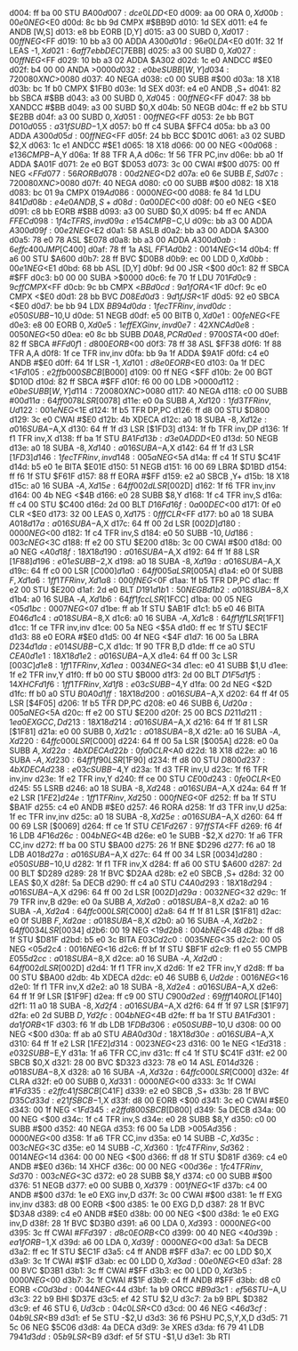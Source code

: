 d004: ff ba 00     STU    $BA00
d007: dc e0        LDD    <$E0
d009: aa 00        ORA    $0,X
d00b: 00 e0        NEG    <$E0
d00d: 8c bb 9d     CMPX   #$BB9D
d010: 1d           SEX
d011: e4 fe        ANDB   [W,S]
d013: e8 bb        EORB   [D,Y]
d015: a3 00        SUBD   $0,X
d017: 00 ff        NEG    <$FF
d019: 10 bb a3 00  ADDA   $A300
d01d: 96 e0        LDA    <$E0
d01f: 32 1f        LEAS   -$1,X
d021: 6a ff 7e bb  DEC    [$7EBB]
d025: a3 00        SUBD   $0,X
d027: 00 ff        NEG    <$FF
d029: 10 bb a3 02  ADDA   $A302
d02d: 1c e0        ANDCC  #$E0
d02f: b4 00 00     ANDA   >$0000
d032: e0 be        SUBB   [W,Y]
d034: 72 00 80     XNC    >$0080
d037: 40           NEGA
d038: c0 00        SUBB   #$00
d03a: 18           X18
d03b: bc 1f b0     CMPX   $1FB0
d03e: 1d           SEX
d03f: e4 e0        ANDB   ,S+
d041: 82 bb        SBCA   #$BB
d043: a3 00        SUBD   $0,X
d045: 00 ff        NEG    <$FF
d047: 38 bb        XANDCC #$BB
d049: a3 00        SUBD   $0,X
d04b: 50           NEGB
d04c: ff e2 bb     STU    $E2BB
d04f: a3 00        SUBD   $0,X
d051: 00 ff        NEG    <$FF
d053: 2e bb        BGT    $D010
d055: a3 1f        SUBD   -$1,X
d057: b0 ff c4     SUBA   $FFC4
d05a: bb a3 00     ADDA   $A300
d05d: 00 ff        NEG    <$FF
d05f: 24 bb        BCC    $D01C
d061: a3 02        SUBD   $2,X
d063: 1c e1        ANDCC  #$E1
d065: 18           X18
d066: 00 00        NEG    <$00
d068: e1 36        CMPB   -$A,Y
d06a: 1f 88        TFR    A,A
d06c: 1f 56        TFR    PC,inv
d06e: bb a0 1f     ADDA   $A01F
d071: 2e e0        BGT    $D053
d073: 3c 00        CWAI   #$00
d075: 00 ff        NEG    <$FF
d077: 56           RORB
d078: 00 d2        NEG    <$D2
d07a: e0 6e        SUBB   $E,S
d07c: 72 00 80     XNC    >$0080
d07f: 40           NEGA
d080: c0 00        SUBB   #$00
d082: 18           X18
d083: bc 01 9a     CMPX   $019A
d086: 00 00        NEG    <$00
d088: fe 84 1d     LDU    $841D
d08b: e4 e0        ANDB   ,S+
d08d: 0a 00        DEC    <$00
d08f: 00 e0        NEG    <$E0
d091: c8 bb        EORB   #$BB
d093: a3 00        SUBD   $0,X
d095: b4 ff ec     ANDA   $FFEC
d098: 1f 4c        TFR    S,inv
d09a: e1 54        CMPB   -$C,U
d09c: bb a3 00     ADDA   $A300
d09f: 00 e2        NEG    <$E2
d0a1: 58           ASLB
d0a2: bb a3 00     ADDA   $A300
d0a5: 78 e0 78     ASL    $E078
d0a8: bb a3 00     ADDA   $A300
d0ab: 6e ff c4 00  JMP    [$C400]
d0af: 78 ff 1a     ASL    $FF1A
d0b2: 00 14        NEG    <$14
d0b4: ff a6 00     STU    $A600
d0b7: 28 ff        BVC    $D0B8
d0b9: ec 00        LDD    $0,X
d0bb: 00 e1        NEG    <$E1
d0bd: 68 bb        ASL    [D,Y]
d0bf: 9d 00        JSR    <$00
d0c1: 82 ff        SBCA   #$FF
d0c3: b0 00 00     SUBA   >$0000
d0c6: fe 70 1f     LDU    $701F
d0c9: 9c ff        CMPX   <$FF
d0cb: 9c bb        CMPX   <$BB
d0cd: 9a 1f        ORA    <$1F
d0cf: 9c e0        CMPX   <$E0
d0d1: 28 bb        BVC    $D08E
d0d3: 9d 1f        JSR    <$1F
d0d5: 92 e0        SBCA   <$E0
d0d7: be bb 94     LDX    $BB94
d0da: 1f ec        TFR    inv,inv
d0dc: e0 50        SUBB   -$10,U
d0de: 51           NEGB
d0df: e5 00        BITB   $0,X
d0e1: 00 fe        NEG    <$FE
d0e3: e8 00        EORB   $0,X
d0e5: 1e ff        EXG    inv,inv
d0e7: 42           XNCA
d0e8: 00 50        NEG    <$50
d0ea: e0 8c bb     SUBB   $D0A8,PCR
d0ed: 97 00        STA    <$00
d0ef: 82 ff        SBCA   #$FF
d0f1: d8 00        EORB   <$00
d0f3: 78 ff 38     ASL    $FF38
d0f6: 1f 88        TFR    A,A
d0f8: 1f ce        TFR    inv,inv
d0fa: bb 9a 1f     ADDA   $9A1F
d0fd: c4 e0        ANDB   #$E0
d0ff: 64 1f        LSR    -$1,X
d101: d8 e0        EORB   <$E0
d103: 0a 1f        DEC    <$1F
d105: e2 ff b0 00  SBCB   [$B000]
d109: 00 ff        NEG    <$FF
d10b: 2e 00        BGT    $D10D
d10d: 82 ff        SBCA   #$FF
d10f: f6 00 00     LDB    >$0000
d112: e0 be        SUBB   [W,Y]
d114: 72 00 80     XNC    >$0080
d117: 40           NEGA
d118: c0 00        SUBB   #$00
d11a: 64 ff 00 78  LSR    [$0078]
d11e: e0 0a        SUBB   $A,X
d120: 1f d3        TFR    inv,U
d122: 00 1e        NEG    <$1E
d124: 1f b5        TFR    DP,PC
d126: ff d8 00     STU    $D800
d129: 3c e0        CWAI   #$E0
d12b: 4b           XDECA
d12c: a0 18        SUBA   -$8,X
d12e: a0 16        SUBA   -$A,X
d130: 64 ff 1f d3  LSR    [$1FD3]
d134: 1f fb        TFR    inv,DP
d136: 1f f1        TFR    inv,X
d138: ff ba 1f     STU    $BA1F
d13b: d3 e0        ADDD   <$E0
d13d: 50           NEGB
d13e: a0 18        SUBA   -$8,X
d140: a0 16        SUBA   -$A,X
d142: 64 ff 1f d3  LSR    [$1FD3]
d146: 1f ec        TFR    inv,inv
d148: 00 5a        NEG    <$5A
d14a: ff c4 1f     STU    $C41F
d14d: b5 e0 1e     BITA   $E01E
d150: 51           NEGB
d151: 16 00 69     LBRA   $D1BD
d154: ff f6 1f     STU    $F61F
d157: 88 ff        EORA   #$FF
d159: e2 a0        SBCB   ,Y+
d15b: 18           X18
d15c: a0 16        SUBA   -$A,X
d15e: 64 ff 00 2d  LSR    [$002D]
d162: 1f f6        TFR    inv,inv
d164: 00 4b        NEG    <$4B
d166: e0 28        SUBB   $8,Y
d168: 1f c4        TFR    inv,S
d16a: ff c4 00     STU    $C400
d16d: 2d 00        BLT    $D16F
d16f: 0a 00        DEC    <$00
d171: 0f e0        CLR    <$E0
d173: 32 00        LEAS   $0,X
d175: 0f ff        CLR    <$FF
d177: b0 a0 18     SUBA   $A018
d17a: a0 16        SUBA   -$A,X
d17c: 64 ff 00 2d  LSR    [$002D]
d180: 00 00        NEG    <$00
d182: 1f c4        TFR    inv,S
d184: e0 50        SUBB   -$10,U
d186: 00 3c        NEG    <$3C
d188: ff e2 00     STU    $E200
d18b: 3c 00        CWAI   #$00
d18d: 00 a0        NEG    <$A0
d18f: 18           X18
d190: a0 16        SUBA   -$A,X
d192: 64 ff 1f 88  LSR    [$1F88]
d196: e0 1e        SUBB   -$2,X
d198: a0 18        SUBA   -$8,X
d19a: a0 16        SUBA   -$A,X
d19c: 64 ff c0 00  LSR    [$C000]
d1a0: 64 ff 00 5a  LSR    [$005A]
d1a4: e0 0f        SUBB   $F,X
d1a6: 1f f1        TFR    inv,X
d1a8: 00 0f        NEG    <$0F
d1aa: 1f b5        TFR    DP,PC
d1ac: ff e2 00     STU    $E200
d1af: 2d e0        BLT    $D191
d1b1: 50           NEGB
d1b2: a0 18        SUBA   -$8,X
d1b4: a0 16        SUBA   -$A,X
d1b6: 64 ff 1f cc  LSR    [$1FCC]
d1ba: 00 05        NEG    <$05
d1bc: 00 07        NEG    <$07
d1be: ff ab 1f     STU    $AB1F
d1c1: b5 e0 46     BITA   $E046
d1c4: a0 18        SUBA   -$8,X
d1c6: a0 16        SUBA   -$A,X
d1c8: 64 ff 1f f1  LSR    [$1FF1]
d1cc: 1f ce        TFR    inv,inv
d1ce: 00 5a        NEG    <$5A
d1d0: ff ec 1f     STU    $EC1F
d1d3: 88 e0        EORA   #$E0
d1d5: 00 4f        NEG    <$4F
d1d7: 16 00 5a     LBRA   $D234
d1da: e0 14        SUBB   -$C,X
d1dc: 1f 90        TFR    B,D
d1de: ff ce a0     STU    $CEA0
d1e1: 18           X18
d1e2: a0 16        SUBA   -$A,X
d1e4: 64 ff 00 3c  LSR    [$003C]
d1e8: 1f f1        TFR    inv,X
d1ea: 00 34        NEG    <$34
d1ec: e0 41        SUBB   $1,U
d1ee: 1f e2        TFR    inv,Y
d1f0: ff b0 00     STU    $B000
d1f3: 2d 00        BLT    $D1F5
d1f5: 14           XHCF
d1f6: 1f f1        TFR    inv,X
d1f8: e0 3c        SUBB   -$4,Y
d1fa: 00 2d        NEG    <$2D
d1fc: ff b0 a0     STU    $B0A0
d1ff: 18           X18
d200: a0 16        SUBA   -$A,X
d202: 64 ff 4f 05  LSR    [$4F05]
d206: 1f b5        TFR    DP,PC
d208: e0 46        SUBB   $6,U
d20a: 00 5a        NEG    <$5A
d20c: ff e2 00     STU    $E200
d20f: 25 00        BCS    $D211
d211: 1e a0        EXG    CC,D
d213: 18           X18
d214: a0 16        SUBA   -$A,X
d216: 64 ff 1f 81  LSR    [$1F81]
d21a: e0 00        SUBB   $0,X
d21c: a0 18        SUBA   -$8,X
d21e: a0 16        SUBA   -$A,X
d220: 64 ff c0 00  LSR    [$C000]
d224: 64 ff 00 5a  LSR    [$005A]
d228: e0 0a        SUBB   $A,X
d22a: 4b           XDECA
d22b: 0f a0        CLR    <$A0
d22d: 18           X18
d22e: a0 16        SUBA   -$A,X
d230: 64 ff 1f 90  LSR    [$1F90]
d234: ff d8 00     STU    $D800
d237: 4b           XDECA
d238: e0 3c        SUBB   -$4,Y
d23a: 1f d3        TFR    inv,U
d23c: 1f f6        TFR    inv,inv
d23e: 1f e2        TFR    inv,Y
d240: ff ce 00     STU    $CE00
d243: 0f e0        CLR    <$E0
d245: 55           LSRB
d246: a0 18        SUBA   -$8,X
d248: a0 16        SUBA   -$A,X
d24a: 64 ff 1f e2  LSR    [$1FE2]
d24e: 1f f1        TFR    inv,X
d250: 00 0f        NEG    <$0F
d252: ff ba 1f     STU    $BA1F
d255: c4 e0        ANDB   #$E0
d257: 46           RORA
d258: 1f d3        TFR    inv,U
d25a: 1f ec        TFR    inv,inv
d25c: a0 18        SUBA   -$8,X
d25e: a0 16        SUBA   -$A,X
d260: 64 ff 00 69  LSR    [$0069]
d264: ff ce 1f     STU    $CE1F
d267: 97 ff        STA    <$FF
d269: f6 4f 16     LDB    $4F16
d26c: 00 4b        NEG    <$4B
d26e: e0 1e        SUBB   -$2,X
d270: 1f a6        TFR    CC,inv
d272: ff ba 00     STU    $BA00
d275: 26 1f        BNE    $D296
d277: f6 a0 18     LDB    $A018
d27a: a0 16        SUBA   -$A,X
d27c: 64 ff 00 34  LSR    [$0034]
d280: e0 50        SUBB   -$10,U
d282: 1f f1        TFR    inv,X
d284: ff a6 00     STU    $A600
d287: 2d 00        BLT    $D289
d289: 28 1f        BVC    $D2AA
d28b: e2 e0        SBCB   ,S+
d28d: 32 00        LEAS   $0,X
d28f: 5a           DECB
d290: ff c4 a0     STU    $C4A0
d293: 18           X18
d294: a0 16        SUBA   -$A,X
d296: 64 ff 00 2d  LSR    [$002D]
d29a: 00 32        NEG    <$32
d29c: 1f 79        TFR    inv,B
d29e: e0 0a        SUBB   $A,X
d2a0: a0 18        SUBA   -$8,X
d2a2: a0 16        SUBA   -$A,X
d2a4: 64 ff c0 00  LSR    [$C000]
d2a8: 64 ff 1f 81  LSR    [$1F81]
d2ac: e0 0f        SUBB   $F,X
d2ae: a0 18        SUBA   -$8,X
d2b0: a0 16        SUBA   -$A,X
d2b2: 64 ff 00 34  LSR    [$0034]
d2b6: 00 19        NEG    <$19
d2b8: 00 4b        NEG    <$4B
d2ba: ff d8 1f     STU    $D81F
d2bd: b5 e0 3c     BITA   $E03C
d2c0: 00 35        NEG    <$35
d2c2: 00 05        NEG    <$05
d2c4: 00 16        NEG    <$16
d2c6: ff bf 1f     STU    $BF1F
d2c9: f1 e0 55     CMPB   $E055
d2cc: a0 18        SUBA   -$8,X
d2ce: a0 16        SUBA   -$A,X
d2d0: 64 ff 00 2d  LSR    [$002D]
d2d4: 1f f1        TFR    inv,X
d2d6: 1f e2        TFR    inv,Y
d2d8: ff ba 00     STU    $BA00
d2db: 4b           XDECA
d2dc: e0 46        SUBB   $6,U
d2de: 00 16        NEG    <$16
d2e0: 1f f1        TFR    inv,X
d2e2: a0 18        SUBA   -$8,X
d2e4: a0 16        SUBA   -$A,X
d2e6: 64 ff 1f 9f  LSR    [$1F9F]
d2ea: ff c9 00     STU    $C900
d2ed: 69 ff f1 40  ROL    [$F140]
d2f1: 11 a0 18     SUBA   -$8,X
d2f4: a0 16        SUBA   -$A,X
d2f6: 64 ff 1f 97  LSR    [$1F97]
d2fa: e0 2d        SUBB   $D,Y
d2fc: 00 4b        NEG    <$4B
d2fe: ff ba 1f     STU    $BA1F
d301: da 1f        ORB    <$1F
d303: f6 1f db     LDB    $1FDB
d306: e0 50        SUBB   -$10,U
d308: 00 00        NEG    <$00
d30a: ff ab a0     STU    $ABA0
d30d: 18           X18
d30e: a0 16        SUBA   -$A,X
d310: 64 ff 1f e2  LSR    [$1FE2]
d314: 00 23        NEG    <$23
d316: 00 1e        NEG    <$1E
d318: e0 32        SUBB   -$E,Y
d31a: 1f a6        TFR    CC,inv
d31c: ff c4 1f     STU    $C41F
d31f: e2 00        SBCB   $0,X
d321: 28 00        BVC    $D323
d323: 78 e0 14     ASL    $E014
d326: a0 18        SUBA   -$8,X
d328: a0 16        SUBA   -$A,X
d32a: 64 ff c0 00  LSR    [$C000]
d32e: 4f           CLRA
d32f: e0 00        SUBB   $0,X
d331: 00 00        NEG    <$00
d333: 3c 1f        CWAI   #$1F
d335: e2 ff c4 1f  SBCB   [$C41F]
d339: e2 e0        SBCB   ,S+
d33b: 28 1f        BVC    $D35C
d33d: e2 1f        SBCB   -$1,X
d33f: d8 00        EORB   <$00
d341: 3c e0        CWAI   #$E0
d343: 00 1f        NEG    <$1F
d345: e2 ff d8 00  SBCB   [$D800]
d349: 5a           DECB
d34a: 00 00        NEG    <$00
d34c: 1f c4        TFR    inv,S
d34e: e0 28        SUBB   $8,Y
d350: c0 00        SUBB   #$00
d352: 40           NEGA
d353: f6 00 5a     LDB    >$005A
d356: 00 00        NEG    <$00
d358: 1f a6        TFR    CC,inv
d35a: e0 14        SUBB   -$C,X
d35c: 00 3c        NEG    <$3C
d35e: e0 14        SUBB   -$C,X
d360: 1f c4        TFR    inv,S
d362: 00 14        NEG    <$14
d364: 00 00        NEG    <$00
d366: ff d8 1f     STU    $D81F
d369: c4 e0        ANDB   #$E0
d36b: 14           XHCF
d36c: 00 00        NEG    <$00
d36e: 1f c4        TFR    inv,S
d370: 00 3c        NEG    <$3C
d372: e0 28        SUBB   $8,Y
d374: c0 00        SUBB   #$00
d376: 51           NEGB
d377: e0 00        SUBB   $0,X
d379: 00 1f        NEG    <$1F
d37b: c4 00        ANDB   #$00
d37d: 1e e0        EXG    inv,D
d37f: 3c 00        CWAI   #$00
d381: 1e ff        EXG    inv,inv
d383: d8 00        EORB   <$00
d385: 1e 00        EXG    D,D
d387: 28 1f        BVC    $D3A8
d389: c4 e0        ANDB   #$E0
d38b: 00 00        NEG    <$00
d38d: 1e e0        EXG    inv,D
d38f: 28 1f        BVC    $D3B0
d391: a6 00        LDA    $0,X
d393: 00 00        NEG    <$00
d395: 3c ff        CWAI   #$FF
d397: d8 c0        EORB   <$C0
d399: 00 40        NEG    <$40
d39b: ea 1f        ORB    -$1,X
d39d: a6 00        LDA    $0,X
d39f: 00 00        NEG    <$00
d3a1: 5a           DECB
d3a2: ff ec 1f     STU    $EC1F
d3a5: c4 ff        ANDB   #$FF
d3a7: ec 00        LDD    $0,X
d3a9: 3c 1f        CWAI   #$1F
d3ab: ec 00        LDD    $0,X
d3ad: 00 e0        NEG    <$E0
d3af: 28 00        BVC    $D3B1
d3b1: 3c ff        CWAI   #$FF
d3b3: ec 00        LDD    $0,X
d3b5: 00 00        NEG    <$00
d3b7: 3c 1f        CWAI   #$1F
d3b9: c4 ff        ANDB   #$FF
d3bb: d8 c0        EORB   <$C0
d3bd: 00 44        NEG    <$44
d3bf: 1a b9        ORCC   #$B9
d3c1: ef 56        STU    -$A,U
d3c3: 22 b9        BHI    $D37E
d3c5: ef 42        STU    $2,U
d3c7: 2a b9        BPL    $D382
d3c9: ef 46        STU    $6,U
d3cb: 04 c0        LSR    <$C0
d3cd: 00 46        NEG    <$46
d3cf: 04 b9        LSR    <$B9
d3d1: ef 5e        STU    -$2,U
d3d3: 36 f6        PSHU   PC,S,Y,X,D
d3d5: 71 5c 06     NEG    $5C06
d3d8: 4a           DECA
d3d9: 3e           XRES
d3da: f6 79 41     LDB    $7941
d3dd: 05 b9        LSR    <$B9
d3df: ef 5f        STU    -$1,U
d3e1: 3b           RTI
